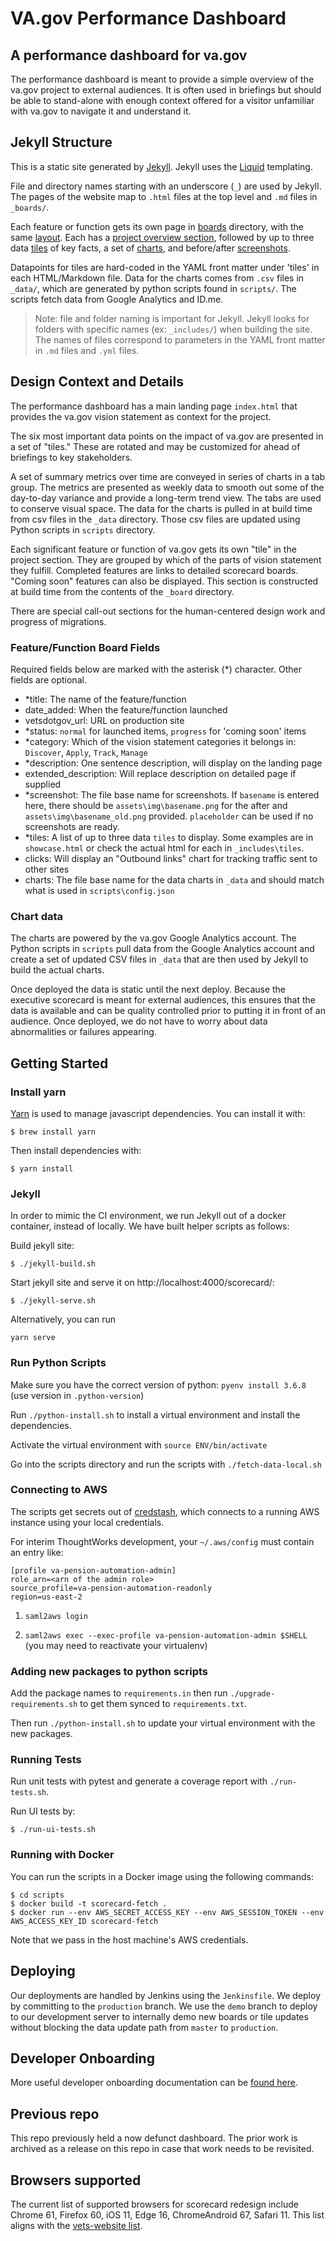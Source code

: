 # VA.gov Performance Dashboard

## A performance dashboard for va.gov

The performance dashboard is meant to provide a simple overview of the va.gov project to external audiences. It is often used in briefings but should be able to stand-alone with enough context offered for a visitor unfamiliar with va.gov to navigate it and understand it.

## Jekyll Structure

This is a static site generated by [Jekyll](https://jekyllrb.com/docs/). Jekyll uses the [Liquid](https://github.com/Shopify/liquid/wiki/Liquid-for-Designers) templating.
 
File and directory names starting with an underscore (`_`) are used by Jekyll. The pages of the website map to `.html` files at the top level and `.md` files in `_boards/`.

Each feature or function gets its own page in [boards](src/_boards/) directory, with the same [layout](src/_layouts/board.html). Each has a [project overview section](src/_includes/header.html), followed by up to three data [tiles](src/_includes/tiles/) of key facts, a set of [charts](src/_includes/tiles/chart.html), and before/after [screenshots](src/_includes/ux_compare.html).

Datapoints for tiles are hard-coded in the YAML front matter under 'tiles' in each HTML/Markdown file. Data for the charts comes from `.csv` files in `_data/`, which are generated by python scripts found in `scripts/`. The scripts fetch data from Google Analytics and ID.me.

> Note: file and folder naming is important for Jekyll. Jekyll looks for folders with specific names (ex: `_includes/`) when building the site. The names of files correspond to parameters in the YAML front matter in `.md` files and `.yml` files.

## Design Context and Details

The performance dashboard has a main landing page `index.html` that provides the va.gov vision statement as context for the project.

The six most important data points on the impact of va.gov are presented in a set of "tiles." These are rotated and may be customized for ahead of briefings to key stakeholders.

A set of summary metrics over time are conveyed in series of charts in a tab group. The metrics are presented as weekly data to smooth out some of the day-to-day variance and provide a long-term trend view. The tabs are used to conserve visual space. The data for the charts is pulled in at build time from csv files in the `_data` directory. Those csv files are updated using Python scripts in `scripts` directory.

Each significant feature or function of va.gov gets its own "tile" in the project section. They are grouped by which of the parts of vision statement they fulfill. Completed features are links to detailed scorecard boards. "Coming soon" features can also be displayed. This section is constructed at build time from the contents of the `_board` directory.

There are special call-out sections for the human-centered design work and progress of migrations.

### Feature/Function Board Fields

Required fields below are marked with the asterisk (*) character. Other fields are optional.
- *title: The name of the feature/function
- date_added: When the feature/function launched 
- vetsdotgov_url: URL on production site 
- *status: `normal` for launched items, `progress` for 'coming soon' items
- *category: Which of the vision statement categories it belongs in: `Discover`, `Apply`, `Track`, `Manage`
- *description: One sentence description, will display on the landing page
- extended_description: Will replace description on detailed page if supplied 
- *screenshot: The file base name for screenshots. If `basename` is entered here, there should be `assets\img\basename.png` for the after and `assets\img\basename_old.png` provided. `placeholder` can be used if no screenshots are ready.
- *tiles: A list of up to three data `tiles` to display. Some examples are in `showcase.html` or check the actual html for each in `_includes\tiles`.
- clicks: Will display an "Outbound links" chart for tracking traffic sent to other sites
- charts: The file base name for the data charts in `_data` and should match what is used in `scripts\config.json`

### Chart data

The charts are powered by the va.gov Google Analytics account. The Python scripts in `scripts` pull data from the Google Analytics account and create a set of updated CSV files in `_data` that are then used by Jekyll to build the actual charts.

Once deployed the data is static until the next deploy. Because the executive scorecard is meant for external audiences, this ensures that the data is available and can be quality controlled prior to putting it in front of an audience. Once deployed, we do not have to worry about data abnormalities or failures appearing.

## Getting Started

### Install yarn

[Yarn](https://yarnpkg.com/) is used to manage javascript dependencies. You can install it with:

`$ brew install yarn`

Then install dependencies with:

`$ yarn install`

### Jekyll

In order to mimic the CI environment, we run Jekyll out of a docker container, instead of locally. We have
built helper scripts as follows:

Build jekyll site:

`$ ./jekyll-build.sh`

Start jekyll site and serve it on http://localhost:4000/scorecard/:

`$ ./jekyll-serve.sh`

Alternatively, you can run

`yarn serve`

### Run Python Scripts

Make sure you have the correct version of python: `pyenv install 3.6.8` (use version in `.python-version`)

Run `./python-install.sh` to install a virtual environment and install the dependencies.

Activate the virtual environment with `source ENV/bin/activate`

Go into the scripts directory and run the scripts with `./fetch-data-local.sh`

### Connecting to AWS

The scripts get secrets out of [credstash](https://github.com/fugue/credstash), which connects to a running
AWS instance using your local credentials.

For interim ThoughtWorks development, your `~/.aws/config` must contain an entry like:

```
[profile va-pension-automation-admin]
role_arn=<arn of the admin role>
source_profile=va-pension-automation-readonly
region=us-east-2
```

1. `saml2aws login`

2. `saml2aws exec --exec-profile va-pension-automation-admin $SHELL` (you may need to reactivate your virtualenv)

### Adding new packages to python scripts

Add the package names to `requirements.in` then run `./upgrade-requirements.sh` to get them synced to `requirements.txt`. 

Then run `./python-install.sh` to update your virtual environment with the new packages.

### Running Tests

Run unit tests with pytest and generate a coverage report with  `./run-tests.sh`.

Run UI tests by:
```
$ ./run-ui-tests.sh
```

### Running with Docker

You can run the scripts in a Docker image using the following commands:

```
$ cd scripts
$ docker build -t scorecard-fetch .
$ docker run --env AWS_SECRET_ACCESS_KEY --env AWS_SESSION_TOKEN --env AWS_ACCESS_KEY_ID scorecard-fetch
```

Note that we pass in the host machine's AWS credentials.

## Deploying

Our deployments are handled by Jenkins using the `Jenkinsfile`. We deploy by committing to the `production` branch. We use the `demo` branch to deploy to our development server to internally demo new boards or tile updates without blocking the data update path from `master` to `production`.

## Developer Onboarding

More useful developer onboarding documentation can be [found here](dev/onboarding.md).

## Previous repo

This repo previously held a now defunct dashboard. The prior work is archived as a release on this repo in case that work needs to be revisited.

## Browsers supported

The current list of supported browsers for scorecard redesign include Chrome 61, Firefox 60, iOS 11, Edge 16, ChromeAndroid 67, Safari 11. This list aligns with the [vets-website list](https://github.com/department-of-veterans-affairs/vets-website/blob/master/.babelrc#L16).
